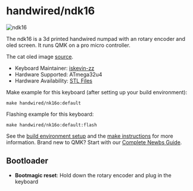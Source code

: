 # handwired/ndk16

![ndk16](https://github.com/itskevin-zz/ndk-keyboards/assets/7293885/739dfeeb-6cf0-4c67-9100-5f9a37c662bf)

The ndk16 is a 3d printed handwired numpad with an rotary encoder and oled screen. It runs QMK on a pro micro controller.

The cat oled image [source](https://github.com/codeyfrommars/Gamepad).

* Keyboard Maintainer: [iskevin-zz](https://github.com/itskevin-zz)
* Hardware Supported: ATmega32u4
* Hardware Availability: [STL Files](https://github.com/itskevin-zz/ndk-keyboards/tree/master/ndk16)

Make example for this keyboard (after setting up your build environment):

    make handwired/nk16o:default

Flashing example for this keyboard:

    make handwired/nk16o:default:flash

See the [build environment setup](https://docs.qmk.fm/#/getting_started_build_tools) and the [make instructions](https://docs.qmk.fm/#/getting_started_make_guide) for more information. Brand new to QMK? Start with our [Complete Newbs Guide](https://docs.qmk.fm/#/newbs).

## Bootloader

* **Bootmagic reset**: Hold down the rotary encoder and plug in the keyboard
